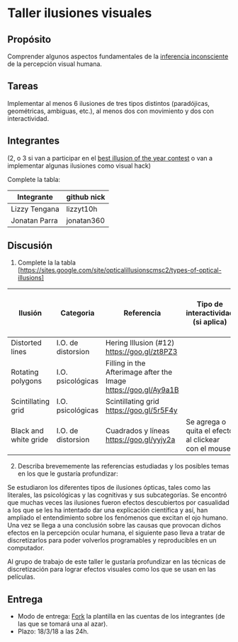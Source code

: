 # Taller ilusiones visuales

## Propósito

Comprender algunos aspectos fundamentales de la [inferencia inconsciente](https://github.com/VisualComputing/Cognitive) de la percepción visual humana.

## Tareas

Implementar al menos 6 ilusiones de tres tipos distintos (paradójicas, geométricas, ambiguas, etc.), al menos dos con movimiento y dos con interactividad.

## Integrantes
(2, o 3 si van a participar en el [best illusion of the year contest](illusionoftheyear.com) o van a implementar algunas ilusiones como visual hack)

Complete la tabla:

|   Integrante  | github nick |
|---------------|-------------|
| Lizzy Tengana | lizzyt10h   |
| Jonatan Parra | jonatan360  |

## Discusión

1. Complete la la tabla [https://sites.google.com/site/opticalillusionscmsc2/types-of-optical-illusions]

| Ilusión      | Categoria   | Referencia            | Tipo de interactividad (si aplica) | URL código base (si aplica) |
|--------------|-------------|-----------------------|------------------------------------|-----------------------------|
|Distorted lines | I.O. de distorsion   | Hering Illusion (#12) https://goo.gl/zt8PZ3 |   |   |
|Rotating polygons | I.O. psicológicas | Filling in the Afterimage after the Image https://goo.gl/Ay9a1B |   |   |        
|Scintillating grid | I.O. psicológicas | Scintillating grid https://goo.gl/5r5F4y   |   |   |    
|Black and white gride | I.O. de distorsion | Cuadrados y líneas https://goo.gl/yyjy2a  | Se agrega o quita el efecto al clickear con el mouse  |   |    


2. Describa brevememente las referencias estudiadas y los posibles temas en los que le gustaría profundizar:

Se estudiaron los diferentes tipos de ilusiones ópticas, tales como las literales, las psicológicas y las cognitivas y sus subcategorías. Se encontró que muchas veces las ilusiones fueron efectos descubiertos por casualidad a los que se les ha intentado dar una explicación científica y así, han ampliado el entendimiento sobre los fenómenos que excitan el ojo humano.
Una vez se llega a una conclusión sobre las causas que provocan dichos efectos en la percepción ocular humana, el siguiente paso lleva a tratar de discretizarlos para poder volverlos programables y reproducibles en un computador.

Al grupo de trabajo de este taller le gustaría profundizar en las técnicas de discretización para lograr efectos visuales como los que se usan en las películas.

## Entrega

* Modo de entrega: [Fork](https://help.github.com/articles/fork-a-repo/) la plantilla en las cuentas de los integrantes (de las que se tomará una al azar).
* Plazo: 18/3/18 a las 24h.
